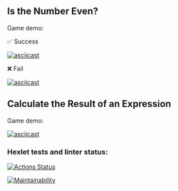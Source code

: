 ## Is the Number Even?
<p>Game demo:</p>
<p>✅ Success</p>

[![asciicast](https://asciinema.org/a/zR4qF8VXJvxUf2fwuG7nu4FJh.svg)](https://asciinema.org/a/zR4qF8VXJvxUf2fwuG7nu4FJh)
<p>❌ Fail</p>

[![asciicast](https://asciinema.org/a/mK00YZZDL3gKoJ0oWyasc4L7b.svg)](https://asciinema.org/a/mK00YZZDL3gKoJ0oWyasc4L7b)

## Calculate the Result of an Expression
<p>Game demo:</p>

[![asciicast](https://asciinema.org/a/Bm4EY600FdaJ92YSGCT5F6S6B.svg)](https://asciinema.org/a/Bm4EY600FdaJ92YSGCT5F6S6B)

### Hexlet tests and linter status:
[![Actions Status](https://github.com/LerTat/js-starter-project-44/actions/workflows/hexlet-check.yml/badge.svg)](https://github.com/LerTat/js-starter-project-44/actions)

[![Maintainability](https://api.codeclimate.com/v1/badges/285af81507ae0b084c74/maintainability)](https://codeclimate.com/github/LerTat/js-starter-project-44/maintainability)
